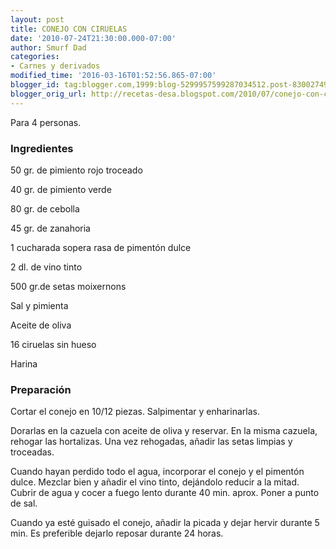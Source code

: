 ```yaml
---
layout: post
title: CONEJO CON CIRUELAS
date: '2010-07-24T21:30:00.000-07:00'
author: Smurf Dad
categories:
- Carnes y derivados
modified_time: '2016-03-16T01:52:56.865-07:00'
blogger_id: tag:blogger.com,1999:blog-5299957599287034512.post-8300274945348747112
blogger_orig_url: http://recetas-desa.blogspot.com/2010/07/conejo-con-ciruelas.html
---
```


Para 4 personas.

<h3>Ingredientes</h3>


50 gr. de pimiento rojo troceado

40 gr. de pimiento verde

80 gr. de cebolla

45 gr. de zanahoria

1 cucharada sopera rasa de piment&oacute;n dulce

2 dl. de vino tinto

500 gr.de setas moixernons

Sal y pimienta

Aceite de oliva

16 ciruelas sin hueso

Harina

<h3>Preparaci&oacute;n</h3>


Cortar el conejo en 10/12 piezas. Salpimentar y enharinarlas.

Dorarlas en la cazuela con aceite de oliva y reservar. En la misma cazuela, rehogar las hortalizas. Una vez rehogadas, a&ntilde;adir las setas limpias y troceadas.

Cuando hayan perdido todo el agua, incorporar el conejo y el piment&oacute;n dulce. Mezclar bien y a&ntilde;adir el vino tinto, dej&aacute;ndolo reducir a la mitad. Cubrir de agua y cocer a fuego lento durante 40 min. aprox. Poner a punto de sal.

Cuando ya est&eacute; guisado el conejo, a&ntilde;adir la picada y dejar hervir durante 5 min. Es preferible dejarlo reposar durante 24 horas.

